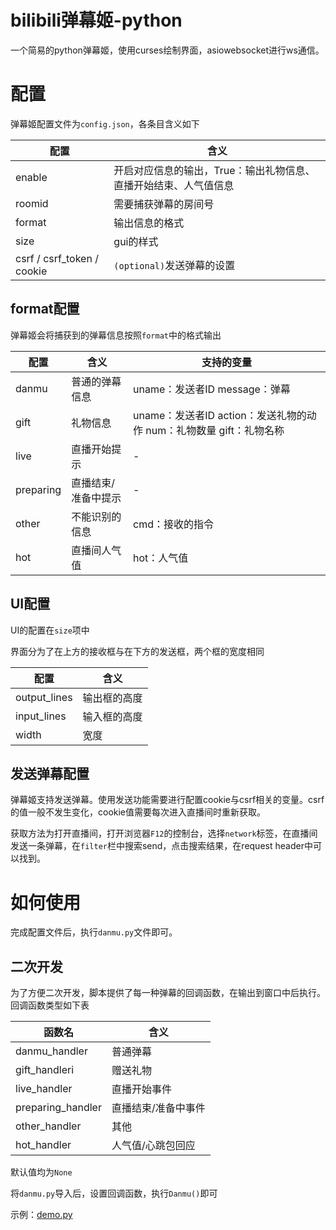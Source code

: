 # bilibili弹幕姬-python

一个简易的python弹幕姬，使用curses绘制界面，asiowebsocket进行ws通信。

# 配置

弹幕姬配置文件为`config.json`，各条目含义如下

|配置|含义|
|-|-|
|enable|开启对应信息的输出，True：输出礼物信息、直播开始结束、人气值信息|
|roomid|需要捕获弹幕的房间号|
|format|输出信息的格式|
|size|gui的样式|
|csrf / csrf_token / cookie|`(optional)`发送弹幕的设置|

## format配置

弹幕姬会将捕获到的弹幕信息按照`format`中的格式输出

|配置|含义|支持的变量|
|-|-|-|
|danmu|普通的弹幕信息|uname：发送者ID message：弹幕|
|gift|礼物信息|uname：发送者ID action：发送礼物的动作 num：礼物数量 gift：礼物名称|
|live|直播开始提示| - |
|preparing|直播结束/准备中提示| - |
|other|不能识别的信息|cmd：接收的指令|
|hot|直播间人气值|hot：人气值|

## UI配置

UI的配置在`size`项中

界面分为了在上方的接收框与在下方的发送框，两个框的宽度相同

|配置|含义|
|-|-|
|output_lines|输出框的高度|
|input_lines|输入框的高度|
|width|宽度|

## 发送弹幕配置

弹幕姬支持发送弹幕。使用发送功能需要进行配置cookie与csrf相关的变量。csrf的值一般不发生变化，cookie值需要每次进入直播间时重新获取。

获取方法为打开直播间，打开浏览器`F12`的控制台，选择`network`标签，在直播间发送一条弹幕，在`filter`栏中搜索send，点击搜索结果，在request header中可以找到。

# 如何使用

完成配置文件后，执行`danmu.py`文件即可。

## 二次开发

为了方便二次开发，脚本提供了每一种弹幕的回调函数，在输出到窗口中后执行。回调函数类型如下表

|函数名|含义|
|-|-|
|danmu_handler|普通弹幕|
|gift_handleri|赠送礼物|
|live_handler|直播开始事件|
|preparing_handler|直播结束/准备中事件|
|other_handler|其他|
|hot_handler|人气值/心跳包回应|

默认值均为`None`

将`danmu.py`导入后，设置回调函数，执行`Danmu()`即可

示例：[demo.py](https://github.com/NaviHX/pytools/blob/master/danmu/demo.py)
